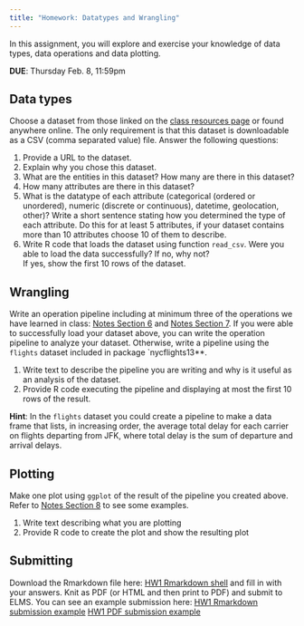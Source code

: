 ```yaml
---
title: "Homework: Datatypes and Wrangling"
---
```



In this assignment, you will explore and exercise your knowledge of data types, data operations and data plotting.

**DUE**: Thursday Feb. 8, 11:59pm

<!--more-->

## Data types

Choose a dataset from those linked on the [class resources page](/resources/) or found anywhere online. 
The only requirement is that this dataset is downloadable as a CSV (comma separated value) file.
Answer the following questions:

1) Provide a URL to the dataset.  
2) Explain why you chose this dataset.  
3) What are the entities in this dataset? How many are there in this dataset?  
4) How many attributes are there in this dataset?  
5) What is the datatype of each attribute (categorical (ordered or unordered), numeric (discrete or continuous), datetime, geolocation, other)? 
Write a short sentence stating how you determined the type of each attribute. 
Do this for at least 5 attributes, if your dataset contains more than 10 attributes choose 10 of them to describe.  
6) Write R code that loads the dataset using function `read_csv`. Were you able to load the data successfully? If no, why not?  
If yes, show the first 10 rows of the dataset.  

## Wrangling

Write an operation pipeline including at minimum three of the operations we have learned in class: [Notes Section 6](/bookdown-notes/principles-basic-operations.html) and [Notes Section 7](/bookdown-notes/principles-more-operations.html).
If you were able to successfully load your dataset above, you can write the operation pipeline to analyze your dataset. Otherwise, write a pipeline using the `flights` dataset included in package `nycflights13**.

1) Write text to describe the pipeline you are writing and why is it useful as an analysis of the dataset.  
2) Provide R code executing the pipeline and displaying at most the first 10 rows of the result.

**Hint**: In the `flights` dataset you could create a pipeline to make a data frame that lists, in increasing order, the average total delay for each carrier on flights departing from JFK, where total delay is the sum of departure and arrival delays.

## Plotting

Make one plot using `ggplot` of the result of the pipeline you created above. Refer to [Notes Section 8](/bookdown-notes/basic-plotting-with-ggplot.html) to see some examples.

1) Write text describing what you are plotting  
2) Provide R code to create the plot and show the resulting plot

## Submitting

Download the Rmarkdown file here: [HW1 Rmarkdown shell](/misc/hw1_datatypes_wrangling.Rmd) and fill in with your answers. Knit as PDF (or HTML and then print to PDF) and submit to ELMS.
You can see an example submission here: [HW1 Rmarkdown submission example](/misc/hw1_datatypes_wrangling_sample.Rmd) [HW1 PDF submission example](/misc/hw1_datatypes_wrangling_sample.pdf)




